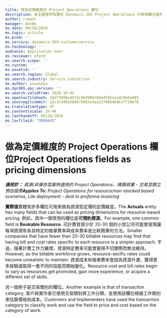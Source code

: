 ```yaml
---
title: 做為定價維度的 Project Operations 欄位
description: 本主題提供有關在 Dynamics 365 Project Operations 中使用欄位做為定價維度的資訊。
author: rumant
manager: AnnBe
ms.date: 09/18/2020
ms.topic: article
ms.prod: ''
ms.service: dynamics-365-customerservice
ms.technology: ''
audience: Application User
ms.reviewer: kfend
ms.search.scope: ''
ms.custom: ''
ms.assetid: ''
ms.search.region: Global
ms.search.industry: Service industries
ms.author: suvaidya
ms.dyn365.ops.version: ''
ms.search.validFrom: 2020-10-01
ms.openlocfilehash: 3ddf3098e45fdc9b99067b64df05e2adc0b6ad05
ms.sourcegitcommit: a2c3cd49a3b667b8b5edaa31788b4b9b1f728d78
ms.translationtype: HT
ms.contentlocale: zh-HK
ms.lasthandoff: 09/28/2020
ms.locfileid: "3896443"
---
```

# <a name="project-operations-fields-as-pricing-dimensions"></a><span data-ttu-id="997ba-103">做為定價維度的 Project Operations 欄位</span><span class="sxs-lookup"><span data-stu-id="997ba-103">Project Operations fields as pricing dimensions</span></span>

<span data-ttu-id="997ba-104">_**適用於：** 資源/非庫存型案例適用的 Project Operations、精簡部署 - 交易至開立預估發票_</span><span class="sxs-lookup"><span data-stu-id="997ba-104">_**Applies To:** Project Operations for resource/non-stocked based scenarios, Lite deployment - deal to proforma invoicing_</span></span>

<span data-ttu-id="997ba-105">**實際值**實體有許多欄位可用來做為資源型定價的定價維度。</span><span class="sxs-lookup"><span data-stu-id="997ba-105">The **Actuals** entity has many fields that can be used as pricing dimensions for resource-based pricing.</span></span> <span data-ttu-id="997ba-106">例如，其中一個常用的欄位是**可預約資源**。</span><span class="sxs-lookup"><span data-stu-id="997ba-106">For example, one common field is **Bookable Resource**.</span></span> <span data-ttu-id="997ba-107">可計費資源少於 20-30 個的小型公司可能會發現讓每項資源有各自特定的帳單費率與成本費率是比較簡單的方法。</span><span class="sxs-lookup"><span data-stu-id="997ba-107">Smaller companies that have fewer than 20-30 billable resources may find that having bill and cost rates specific to each resource is a simpler approach.</span></span> <span data-ttu-id="997ba-108">不過，隨著計費工作力擴增，資源特定費率可能會變得不切實際而無法維持。</span><span class="sxs-lookup"><span data-stu-id="997ba-108">However, as the billable workforce grows, resource-secific rates could become unrealistic to maintain.</span></span> <span data-ttu-id="997ba-109">資源成本和帳單費率會因為資源升遷、獲得更多經驗或取得一套不同的技能而開始變化。</span><span class="sxs-lookup"><span data-stu-id="997ba-109">Resource cost and bill rates begin to vary as resources get promoted, gain more experience, or acquire a different set of skills.</span></span> 

<span data-ttu-id="997ba-110">另一個例子是交易類別的欄位。</span><span class="sxs-lookup"><span data-stu-id="997ba-110">Another example is that of transaction category.</span></span> <span data-ttu-id="997ba-111">客戶與實作者已使用交易類別將工作分類，並使用該欄位根據工作類別來估算價格和成本。</span><span class="sxs-lookup"><span data-stu-id="997ba-111">Customers and Implementers have used the transaction category to classify work and use the field to price and cost based on the category of work.</span></span>
